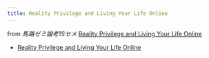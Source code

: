 ```yaml
---
title: Reality Privilege and Living Your Life Online
---
```


from *馬路ゼミ論考1Sセメ*
[Reality Privilege and Living Your Life Online](Reality%20Privilege%20and%20Living%20Your%20Life%20Online.md)

* [Reality Privilege and Living Your Life Online](https://digitalnative.substack.com/p/reality-privilege-and-living-your)
